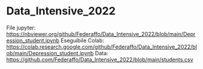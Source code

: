 # Data_Intensive_2022

File jupyter: https://nbviewer.org/github/Federaffo/Data_Intensive_2022/blob/main/Depression_student.ipynb
Eseguibile Colab: https://colab.research.google.com/github/Federaffo/Data_Intensive_2022/blob/main/Depression_student.ipynb
Data: https://github.com/Federaffo/Data_Intensive_2022/blob/main/students.csv
